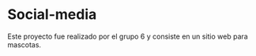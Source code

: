 # Social-media
Este proyecto fue realizado por el grupo 6 y consiste en un sitio web para mascotas.

